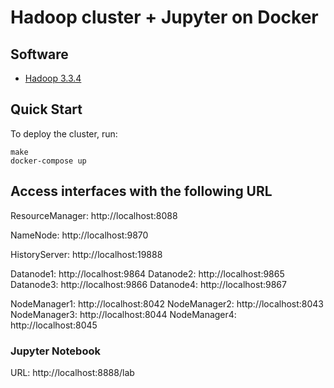 # Hadoop cluster + Jupyter on Docker

## Software

* [Hadoop 3.3.4](https://hadoop.apache.org/)


## Quick Start

To deploy the cluster, run:
```
make
docker-compose up
```

## Access interfaces with the following URL

ResourceManager: http://localhost:8088

NameNode: http://localhost:9870

HistoryServer: http://localhost:19888

Datanode1: http://localhost:9864
Datanode2: http://localhost:9865
Datanode3: http://localhost:9866
Datanode4: http://localhost:9867

NodeManager1: http://localhost:8042
NodeManager2: http://localhost:8043
NodeManager3: http://localhost:8044
NodeManager4: http://localhost:8045

### Jupyter Notebook
URL: http://localhost:8888/lab
